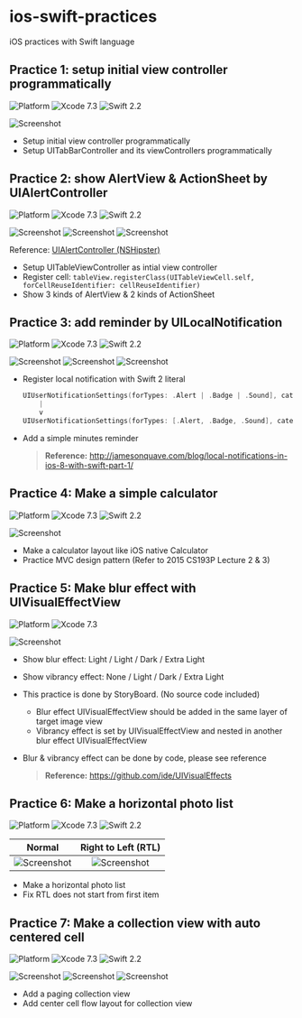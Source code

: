 # ios-swift-practices
iOS practices with Swift language

## Practice 1: setup initial view controller programmatically
![Platform](https://img.shields.io/badge/platform-iOS-lightgrey.svg)
![Xcode 7.3](https://img.shields.io/badge/xcode-7.3-blue.svg)
![Swift 2.2](https://img.shields.io/badge/swift-2.2-orange.svg)

![Screenshot](screenshots/001.InitialViewController.png)

* Setup initial view controller programmatically
* Setup UITabBarController and its viewControllers programmatically

## Practice 2: show AlertView & ActionSheet by UIAlertController
![Platform](https://img.shields.io/badge/platform-iOS-lightgrey.svg)
![Xcode 7.3](https://img.shields.io/badge/xcode-7.3-blue.svg)
![Swift 2.2](https://img.shields.io/badge/swift-2.2-orange.svg)

![Screenshot](screenshots/002.AlertController-1.png)
![Screenshot](screenshots/002.AlertController-2.png)
![Screenshot](screenshots/002.AlertController-3.png)

Reference: [UIAlertController (NSHipster)](http://nshipster.com/uialertcontroller/)

* Setup UITableViewController as intial view controller
* Register cell: `tableView.registerClass(UITableViewCell.self, forCellReuseIdentifier: cellReuseIdentifier)`
* Show 3 kinds of AlertView & 2 kinds of ActionSheet

## Practice 3: add reminder by UILocalNotification
![Platform](https://img.shields.io/badge/platform-iOS-lightgrey.svg)
![Xcode 7.3](https://img.shields.io/badge/xcode-7.3-blue.svg)
![Swift 2.2](https://img.shields.io/badge/swift-2.2-orange.svg)

![Screenshot](screenshots/003.LocalNotification-1.png)
![Screenshot](screenshots/003.LocalNotification-2.png)
![Screenshot](screenshots/003.LocalNotification-3.png)

* Register local notification with Swift 2 literal

  ```swift
  UIUserNotificationSettings(forTypes: .Alert | .Badge | .Sound], categories: nil)
      |
      v
  UIUserNotificationSettings(forTypes: [.Alert, .Badge, .Sound], categories: nil)
  ```

* Add a simple minutes reminder

  > **Reference:** http://jamesonquave.com/blog/local-notifications-in-ios-8-with-swift-part-1/

## Practice 4: Make a simple calculator
![Platform](https://img.shields.io/badge/platform-iOS-lightgrey.svg)
![Xcode 7.3](https://img.shields.io/badge/xcode-7.3-blue.svg)
![Swift 2.2](https://img.shields.io/badge/swift-2.2-orange.svg)

![Screenshot](screenshots/004.SimpleCalculator.png)

* Make a calculator layout like iOS native Calculator
* Practice MVC design pattern (Refer to 2015 CS193P Lecture 2 & 3)

## Practice 5: Make blur effect with UIVisualEffectView
![Platform](https://img.shields.io/badge/platform-iOS-lightgrey.svg)
![Xcode 7.3](https://img.shields.io/badge/xcode-7.3-blue.svg)

![Screenshot](screenshots/005.UIVisualEffectView.png)

* Show blur effect: Light / Light / Dark / Extra Light
* Show vibrancy effect: None / Light / Dark / Extra Light
* This practice is done by StoryBoard. (No source code included)
  - Blur effect UIVisualEffectView should be added in the same layer of target image view
  - Vibrancy effect is set by UIVisualEffectView and nested in another blur effect UIVisualEffectView
* Blur & vibrancy effect can be done by code, please see reference

  > **Reference:** https://github.com/ide/UIVisualEffects

## Practice 6: Make a horizontal photo list
![Platform](https://img.shields.io/badge/platform-iOS-lightgrey.svg)
![Xcode 7.3](https://img.shields.io/badge/xcode-7.3-blue.svg)
![Swift 2.2](https://img.shields.io/badge/swift-2.2-orange.svg)

| Normal | Right to Left (RTL) |
| :----: | :-----------------: |
| ![Screenshot](screenshots/006.HorizontalCollectionView-1.png) | ![Screenshot](screenshots/006.HorizontalCollectionView-2.png) |

* Make a horizontal photo list
* Fix RTL does not start from first item

## Practice 7: Make a collection view with auto centered cell
![Platform](https://img.shields.io/badge/platform-iOS-lightgrey.svg)
![Xcode 7.3](https://img.shields.io/badge/xcode-7.3-blue.svg)
![Swift 2.2](https://img.shields.io/badge/swift-2.2-orange.svg)

![Screenshot](screenshots/007.CenteredCellCollectionView-1.png)
![Screenshot](screenshots/007.CenteredCellCollectionView-2.png)
![Screenshot](screenshots/007.CenteredCellCollectionView-3.png)

* Add a paging collection view
* Add center cell flow layout for collection view

